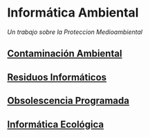 # Informática Ambiental
_Un trabajo sobre la Proteccion Medioambiental_

## [Contaminación Ambiental](contaminacion_ambiental.md)
## [Residuos Informáticos](residuo_informatico.md)
## [Obsolescencia Programada](obsolescencia.md)
## [Informática Ecológica](informatica_ecologica.md)
